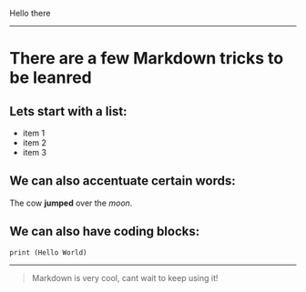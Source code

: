 Hello there
***
# There are a few Markdown tricks to be leanred
## Lets start with a list:
* item 1
* item 2
* item 3

## We can also accentuate certain words:
The cow **jumped** over the *moon*.

## We can also have coding blocks:
`print (Hello World)`
***
> Markdown is very cool, cant wait to keep using it!
